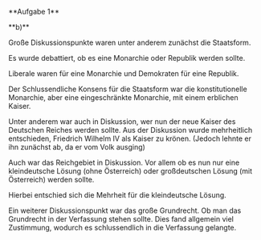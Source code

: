\*\*Aufgabe 1\*\*

\*\*b)\*\*



Große Diskussionspunkte waren unter anderem zunächst die Staatsform.

Es wurde debattiert, ob es eine Monarchie oder Republik werden sollte.

Liberale waren für eine Monarchie und Demokraten für eine Republik.



Der Schlussendliche Konsens für die Staatsform war die konstitutionelle Monarchie, aber eine eingeschränkte Monarchie, mit einem erblichen Kaiser.



Unter anderem war auch in Diskussion, wer nun der neue Kaiser des Deutschen Reiches werden sollte. Aus der Diskussion wurde mehrheitlich entschieden, Friedrich Wilhelm IV als Kaiser zu krönen. (Jedoch lehnte er ihn zunächst ab, da er vom Volk ausging)

Auch war das Reichgebiet in Diskussion. Vor allem ob es nun nur eine kleindeutsche Lösung (ohne Österreich) oder großdeutschen Lösung (mit Österreich) werden sollte.

Hierbei entschied sich die Mehrheit für die kleindeutsche Lösung.



Ein weiterer Diskussionspunkt war das große Grundrecht. Ob man das Grundrecht in der Verfassung stehen sollte. Dies fand allgemein viel Zustimmung, wodurch es schlussendlich in die Verfassung gelangte.



